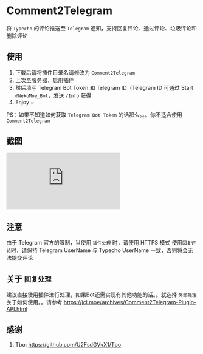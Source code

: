 # Comment2Telegram
将  `Typecho` 的评论推送至 `Telegram` 通知，支持回复评论、通过评论、垃圾评论和删除评论

## 使用
1. 下载后请将插件目录名请修改为 `Comment2Telegram`
2. 上次至服务器，启用插件
3. 然后填写 Telegram Bot Token 和 Telegram ID（Telegram ID 可通过 Start `@NekoMoe_Bot`，发送 `/Info` 获得
4. Enjoy ~

PS：如果不知道如何获取 `Telegram Bot Token` 的话那么。。。你不适合使用 `Comment2Telegram`

## 截图
![截图](http://forum.typecho.org/download/file.php?id=1294)

## 注意
由于 Telegram 官方的限制，当使用 `插件处理` 时，请使用 HTTPS 模式
使用`回复评论`时，请保持 Telegram UserName 与 Typecho UserName 一致，否则将会无法提交评论

## 关于 `回复处理`
建议直接使用插件进行处理，如果Bot还需实现有其他功能的话。。就选择 `外部处理`
关于如何使用。。请参考 https://jcl.moe/archives/Comment2Telegram-Plugin-API.html

## 感谢
1. Tbo: https://github.com/U2FsdGVkX1/Tbo